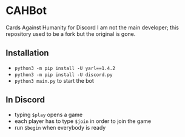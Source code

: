 # CAHBot
Cards Against Humanity for Discord
I am not the main developer; this repository used to be a fork but the original is gone.

## Installation
- `python3 -m pip install -U yarl==1.4.2`
- `python3 -m pip install -U discord.py`
- `python3 main.py` to start the bot

## In Discord
- typing `$play` opens a game
- each player has to type `$join` in order to join the game
- run `$begin` when everybody is ready
